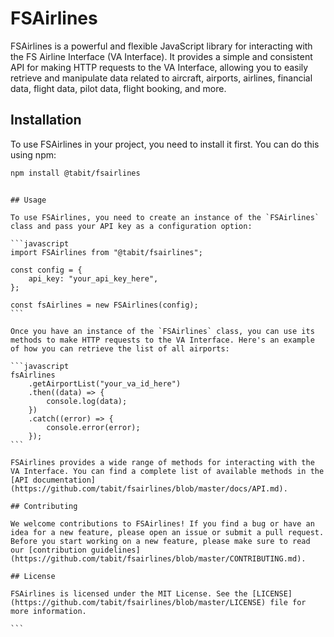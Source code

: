 # FSAirlines

FSAirlines is a powerful and flexible JavaScript library for interacting with the FS Airline Interface (VA Interface). It provides a simple and consistent API for making HTTP requests to the VA Interface, allowing you to easily retrieve and manipulate data related to aircraft, airports, airlines, financial data, flight data, pilot data, flight booking, and more.

## Installation

To use FSAirlines in your project, you need to install it first. You can do this using npm:

```bash
npm install @tabit/fsairlines
```

````

## Usage

To use FSAirlines, you need to create an instance of the `FSAirlines` class and pass your API key as a configuration option:

```javascript
import FSAirlines from "@tabit/fsairlines";

const config = {
	api_key: "your_api_key_here",
};

const fsAirlines = new FSAirlines(config);
```

Once you have an instance of the `FSAirlines` class, you can use its methods to make HTTP requests to the VA Interface. Here's an example of how you can retrieve the list of all airports:

```javascript
fsAirlines
	.getAirportList("your_va_id_here")
	.then((data) => {
		console.log(data);
	})
	.catch((error) => {
		console.error(error);
	});
```

FSAirlines provides a wide range of methods for interacting with the VA Interface. You can find a complete list of available methods in the [API documentation](https://github.com/tabit/fsairlines/blob/master/docs/API.md).

## Contributing

We welcome contributions to FSAirlines! If you find a bug or have an idea for a new feature, please open an issue or submit a pull request. Before you start working on a new feature, please make sure to read our [contribution guidelines](https://github.com/tabit/fsairlines/blob/master/CONTRIBUTING.md).

## License

FSAirlines is licensed under the MIT License. See the [LICENSE](https://github.com/tabit/fsairlines/blob/master/LICENSE) file for more information.

```
````
